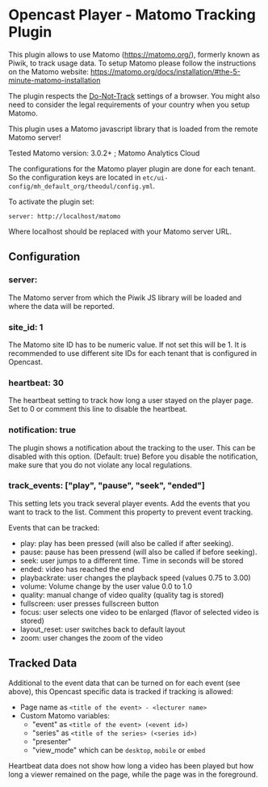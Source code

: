 Opencast Player - Matomo Tracking Plugin
=======================================

This plugin allows to use Matomo (https://matomo.org/), formerly known as Piwik, to track usage data. To setup Matomo
please follow the instructions on the Matomo website:
https://matomo.org/docs/installation/#the-5-minute-matomo-installation

The plugin respects the [Do-Not-Track](https://en.wikipedia.org/wiki/Do_Not_Track) settings of a browser. You might also
need to consider the legal requirements of your country when you setup Matomo.

This plugin uses a Matomo javascript library that is loaded from the remote Matomo server!

Tested Matomo version: 3.0.2+ ; Matomo Analytics Cloud

The configurations for the Matomo player plugin are done for each tenant. So the configuration keys are located in
`etc/ui-config/mh_default_org/theodul/config.yml`.

To activate the plugin set:

    server: http://localhost/matomo

Where localhost should be replaced with your Matomo server URL.

Configuration
-------------

### server:

The Matomo server from which the Piwik JS library will be loaded and where the data will be reported.

### site_id: 1

The Matomo site ID has to be numeric value. If not set this will be 1. It is recommended to use different site IDs for
each tenant that is configured in Opencast.

### heartbeat: 30

The heartbeat setting to track how long a user stayed on the player page. Set to 0 or comment this line to
disable the heartbeat.

### notification: true

The plugin shows a notification about the tracking to the user. This can be disabled with this option. (Default: true)
Before you disable the notification, make sure that you do not violate any local regulations.

### track_events: ["play", "pause", "seek", "ended"]

This setting lets you track several player events. Add the events that you want to track to the list. Comment this
property to prevent event tracking.

Events that can be tracked:

* play: play has been pressed (will also be called if after seeking).
* pause: pause has been pressend (will also be called if before seeking).
* seek: user jumps to a different time. Time in seconds will be stored
* ended: video has reached the end
* playbackrate: user changes the playback speed (values 0.75 to 3.00)
* volume: Volume change by the user value 0.0 to 1.0
* quality: manual change of video quality (quality tag is stored)
* fullscreen: user presses fullscreen button
* focus: user selects one video to be enlarged (flavor of selected video is stored)
* layout_reset: user switches back to default layout
* zoom: user changes the zoom of the video

Tracked Data
------------

Additional to the event data that can be turned on for each event (see above), this Opencast specific data is tracked
if tracking is allowed:

* Page name as `<title of the event> - <lecturer name>`
* Custom Matomo variables:
    * "event" as `<title of the event> (<event id>)`
    * "series" as `<title of the series> (<series id>)`
    * "presenter"
    * "view_mode" which can be `desktop`, `mobile` or `embed`

Heartbeat data does not show how long a video has been played but how long a viewer remained on the page, while the page
was in the foreground.
